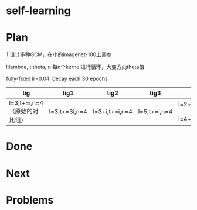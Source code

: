 # self-learning


# Plan
1.设计多种GCM，在小的imagenet-100上调参

l:lambda,  t:theta,   n 每n个kernel进行循环，大变方向theta值

fully-fixed lr=0.04, decay each 30 epochs

| tig|tig1|tig2|tig3|tig4|tig5|
| ------------------- |:-----------------:|:-----------:|:-----------------:|:-----------------:|:-----------------:|
|l=3,t+=i,n=4（原始的对比组）|l=3,t+=3i,n=4|l=3+i,t+=i,n=4|l=5,t+=i,n=4|l=2+i,t+=3i,n=4 && l=4+i,t+=3i,n=4||

# Done



# Next



# Problems

